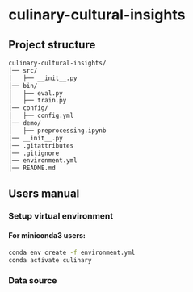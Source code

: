 # culinary-cultural-insights

## Project structure
```txt
culinary-cultural-insights/
│── src/            
│   ├── __init__.py              
│── bin/    
│   ├── eval.py 
│   ├── train.py 
│── config/
│   ├── config.yml
│── demo/
│   ├── preprocessing.ipynb
│── __init__.py
│── .gitattributes
│── .gitignore
│── environment.yml
│── README.md
```

## Users manual
### Setup virtual environment
#### For miniconda3 users:
```bash
conda env create -f environment.yml
conda activate culinary
```
### Data source
